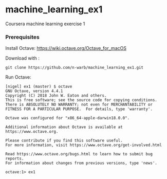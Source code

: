 # machine_learning_ex1
Coursera machine learning exercise 1

### Prerequisites

Install Octave:
https://wiki.octave.org/Octave_for_macOS

Download with :

```
git clone https://github.com/n-warb/machine_learning_ex1.git
```

Run Octave:

```
[nigel] ex1 (master) $ octave
GNU Octave, version 4.4.1
Copyright (C) 2018 John W. Eaton and others.
This is free software; see the source code for copying conditions.
There is ABSOLUTELY NO WARRANTY; not even for MERCHANTABILITY or
FITNESS FOR A PARTICULAR PURPOSE.  For details, type 'warranty'.

Octave was configured for "x86_64-apple-darwin18.0.0".

Additional information about Octave is available at https://www.octave.org.

Please contribute if you find this software useful.
For more information, visit https://www.octave.org/get-involved.html

Read https://www.octave.org/bugs.html to learn how to submit bug reports.
For information about changes from previous versions, type 'news'.

octave:1> ex1

```
